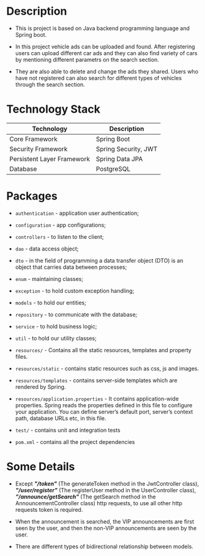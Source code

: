 # Description
* This is project is based on Java backend programming language and Spring boot. 

* In this project vehicle ads can be uploaded and found. After registering users can upload different car ads and they can also find variety of cars by mentioning different parametrs on the search section. 

* They are also able to delete and change the ads they shared. Users who have not registered can also search for different types of vehicles through the search section.

# Technology Stack

|Technology                |Description         |
|--------------------------|--------------------|
|Core Framework            |Spring Boot         |
|Security Framework        |Spring Security, JWT|
|Persistent Layer Framework|Spring Data JPA     |
|Database                  |PostgreSQL          |

# Packages

* 	`authentication` - application user authentication;
* 	`configuration` - app configurations;
* 	`controllers` - to listen to the client;
* 	`dao` - data access object;
* 	`dto` - in the field of programming a data transfer object (DTO) is an object that carries data between processes;
* 	`enum` - maintaining classes;
* 	`exception` - to hold custom exception handling;
* 	`models` - to hold our entities;
* 	`repository` - to communicate with the database;
* 	`service` - to hold business logic;
* 	`util` - to hold our utility classes;

* 	`resources/` - Contains all the static resources, templates and property files.
* 	`resources/static` - contains static resources such as css, js and images.
* 	`resources/templates` - contains server-side templates which are rendered by Spring.
* 	`resources/application.properties` - It contains application-wide properties. Spring reads the properties defined in this file to configure your application. You can define server’s default port, server’s context path, database URLs etc, in this file.

* 	`test/` - contains unit and integration tests

* 	`pom.xml` - contains all the project dependencies

# Some Details
* Except **_"/token"_** (The generateToken method in the JwtController class), **_"/user/register"_** (The registerUser method in the UserController class), **_"/announce/getSearch"_** (The getSearch method in the AnnouncementController class) http requests, to use all other http requests token is required.

* When the announcement is searched, the VIP announcements are first seen by the user, and then the non-VIP announcements are seen by the user.

* There are different types of bidirectional relationship between models.
